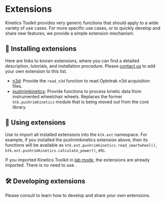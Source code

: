 # Extensions

Kinetics Toolkit provides very generic functions that should apply to a wide variety of use cases. For more specific use cases, or to quickly develop and share new features, we provide a simple extension mechanism.

## 📄 Installing extensions

Here are links to known extensions, where you can find a detailed description, tutorials, and installation procedure. Please [contact us](https://github.com/felixchenier/kineticstoolkit/discussions) to add your own extension to this list.

- [n3d](https://github.com/felixchenier/kineticstoolkit_n3d): Provide the `read_n3d` function to read Optotrak n3d acquisition files.
- [pushrimkinetics](https://github.com/felixchenier/kineticstoolkit_pushrimkinetics): Provide functions to process kinetic data from instrumented wheelchair wheels. Replaces the former `ktk.pushrimkinetics` module that is being moved out from the core library.

## 📄 Using extensions

Use [](api/ktk.import_extensions.rst) to import all installed extensions into the `ktk.ext` namespace. For example, if you installed the pushrimkinetics extension above, then its functions will be available as `ktk.ext.pushrimkinetics.read_smartwheel()`, `ktk.ext.pushrimkinetics.calculate_power()`, etc.

If you imported Kinetics Toolkit in [lab mode](installing.md), the extensions are already imported. There is no need to use [](api/ktk.import_extensions.rst).

## 🛠 Developing extensions

Please consult [](dev_extensions) to learn how to develop and share your own extensions.
